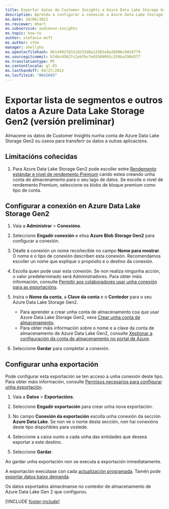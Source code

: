 ```yaml
---
title: Exportar datos de Customer Insights a Azure Data Lake Storage Gen2
description: Aprenda a configurar a conexión a Azure Data Lake Storage Gen2.
ms.date: 10/06/2021
ms.reviewer: mhart
ms.subservice: audience-insights
ms.topic: how-to
author: stefanie-msft
ms.author: sthe
manager: shellyha
ms.openlocfilehash: 8b14992f8312d333d8a12501e8a28496c8434779
ms.sourcegitcommit: b7dbcd5627c2ebfbcfe65589991c159ba290d377
ms.translationtype: MT
ms.contentlocale: gl-ES
ms.lasthandoff: 04/27/2022
ms.locfileid: "8642603"
---
```

# <a name="export-segment-list-and-other-data-to-azure-data-lake-storage-gen2-preview"></a>Exportar lista de segmentos e outros datos a Azure Data Lake Storage Gen2 (versión preliminar)

Almacene os datos de Customer Insights nunha conta de Azure Data Lake Storage Gen2 ou úseos para transferir os datos a outras aplicacións.

## <a name="known-limitations"></a>Limitacións coñecidas

1. Para Azure Data Lake Storage Gen2 pode escoller entre [Rendemento estándar e nivel de rendemento Premium](/azure/storage/blobs/create-data-lake-storage-account) cando estea creando unha conta de almacenamento para o seu lago de datos. Se escolle o nivel de rendemento Premium, seleccione os blobs de bloque premium como tipo de conta. 


## <a name="set-up-the-connection-to-azure-data-lake-storage-gen2"></a>Configurar a conexión en Azure Data Lake Storage Gen2 


1. Vaia a **Administrar** > **Conexións**.

1. Seleccione **Engadir conexión** e elixa **Azure Blob Storage Gen2** para configurar a conexión.

1. Déalle á conexión un nome recoñecible no campo **Nome para mostrar**. O nome e o tipo de conexión describen esta conexión. Recomendamos escoller un nome que explique o propósito e o destino da conexión.

1. Escolla quen pode usar esta conexión. Se non realiza ningunha acción, o valor predeterminado será Administradores. Para obter máis información, consulte [Permitir aos colaboradores usar unha conexión para as exportacións](connections.md#allow-contributors-to-use-a-connection-for-exports).

1. Insira o **Nome da conta**, a **Clave da conta** e o **Contedor** para o seu Azure Data Lake Storage Gen2.
    - Para aprender a crear unha conta de almacenamento coa que usar Azure Data Lake Storage Gen2, vexa [Crear unha conta de almacenamento](/azure/storage/blobs/create-data-lake-storage-account). 
    - Para obter máis información sobre o nome e a clave da conta de almacenamento de Azure Data Lake Gen2, consulte [Xestionar a configuración da conta de almacenamento no portal de Azure](/azure/storage/common/storage-account-manage).

1. Seleccione **Gardar** para completar a conexión. 

## <a name="configure-an-export"></a>Configurar unha exportación

Pode configurar esta exportación se ten acceso a unha conexión deste tipo. Para obter máis información, consulte [Permisos necesarios para configurar unha exportación](export-destinations.md#set-up-a-new-export).

1. Vaia a **Datos** > **Exportacións**.

1. Seleccione **Engadir exportación** para crear unha nova exportación.

1. No campo **Conexión da exportación** escolla unha conexión da sección **Azure Data Lake**. Se non ve o nome desta sección, non hai conexións deste tipo dispoñibles para vostede.

1. Seleccione a caixa xunto a cada unha das entidades que desexa exportar a este destino.

1. Seleccione **Gardar**.

Ao gardar unha exportación non se executa a exportación inmediatamente.

A exportación execútase con cada [actualización programada](system.md#schedule-tab). Tamén pode [exportar datos baixo demanda](export-destinations.md#run-exports-on-demand). 

Os datos exportados almacénanse no contedor de almacenamento de Azure Data Lake Gen 2 que configurou. 

[!INCLUDE [footer-include](includes/footer-banner.md)]

